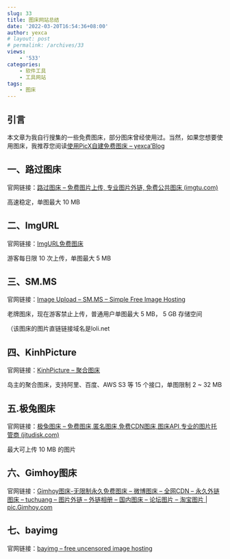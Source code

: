 ```yaml
---
slug: 33
title: 图床网站总结
date: '2022-03-20T16:54:36+08:00'
author: yexca
# layout: post
# permalink: /archives/33
views:
    - '533'
categories:
    - 软件工具
    - 工具网站
tags:
    - 图床
---
```


## 引言

本文章为我自行搜集的一些免费图床，部分图床曾经使用过。当然，如果您想要使用图床，我推荐您阅读[使用PicX自建免费图床 – yexca’Blog](https://blog.yexca.net/archives/27/)

## 一、路过图床

官网链接：[路过图床 – 免费图片上传, 专业图片外链, 免费公共图床 (imgtu.com)](https://imgtu.com/)

高速稳定，单图最大 10 MB

## 二、ImgURL

官网链接：[ImgURL免费图床](https://imgurl.org/)

游客每日限 10 次上传，单图最大 5 MB

## 三、SM.MS

官网链接：[Image Upload – SM.MS – Simple Free Image Hosting](https://sm.ms/)

老牌图床，现在游客禁止上传，普通用户单图最大 5 MB， 5 GB 存储空间

（该图床的图片直链链接域名是loli.net

## 四、KinhPicture

官网链接：[KinhPicture – 聚合图床](https://img.kinh.cc/)

岛主的聚合图床，支持阿里、百度、AWS S3 等 15 个接口，单图限制 2 ~ 32 MB

## 五.极兔图床

官网链接：[极兔图床 – 免费图床,匿名图床,免费CDN图床,图床API,专业的图片托管商 (jitudisk.com)](https://pic.jitudisk.com/)

最大可上传 10 MB 的图片

## 六、Gimhoy图床

官网链接：[Gimhoy图床-无限制永久免费图床 – 微博图床 – 全网CDN – 永久外链图床 – tuchuang – 图片外链 – 外链相册 – 国内图床 – 论坛图片 – 淘宝图片 | pic.Gimhoy.com](https://pic.gimhoy.com/)

## 七、bayimg

官网链接：[bayimg – free uncensored image hosting](https://bayimg.com/)